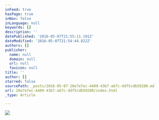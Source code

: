```yaml
---
inFeed: true
hasPage: true
inNav: false
inLanguage: null
keywords: []
description: ''
datePublished: '2016-05-07T21:55:11.191Z'
dateModified: '2016-05-07T21:54:44.822Z'
authors: []
publisher:
  name: null
  domain: null
  url: null
  favicon: null
title: ''
author: []
starred: false
sourcePath: _posts/2016-05-07-20e7e7ec-4409-43b7-a67c-ddf5cdb59280.md
url: 20e7e7ec-4409-43b7-a67c-ddf5cdb59280/index.html
_type: Article

---
```

![](https://the-grid-user-content.s3-us-west-2.amazonaws.com/9780d1f2-b154-4162-b913-c488438e519b.jpg)